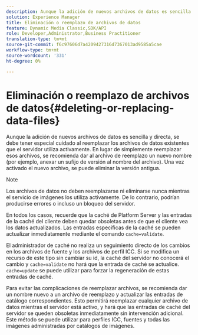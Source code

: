 ```yaml
---
description: Aunque la adición de nuevos archivos de datos es sencilla y directa, se debe tener especial cuidado al reemplazar los archivos de datos existentes que el servidor utiliza activamente. En lugar de simplemente reemplazar esos archivos, se recomienda dar al archivo de reemplazo un nuevo nombre (por ejemplo, anexar un sufijo de versión al nombre del archivo). Una vez activado el nuevo archivo, se puede eliminar la versión antigua.
solution: Experience Manager
title: Eliminación o reemplazo de archivos de datos
feature: Dynamic Media Classic,SDK/API
role: Developer,Administrator,Business Practitioner
translation-type: tm+mt
source-git-commit: f6c97606d7a4209427316d7367013ad9585a5cae
workflow-type: tm+mt
source-wordcount: '331'
ht-degree: 0%

---
```



# Eliminación o reemplazo de archivos de datos{#deleting-or-replacing-data-files}

Aunque la adición de nuevos archivos de datos es sencilla y directa, se debe tener especial cuidado al reemplazar los archivos de datos existentes que el servidor utiliza activamente. En lugar de simplemente reemplazar esos archivos, se recomienda dar al archivo de reemplazo un nuevo nombre (por ejemplo, anexar un sufijo de versión al nombre del archivo). Una vez activado el nuevo archivo, se puede eliminar la versión antigua.

>[!NOTE]
>
>Los archivos de datos no deben reemplazarse ni eliminarse nunca mientras el servicio de imágenes los utiliza activamente. De lo contrario, podrían producirse errores o incluso un bloqueo del servidor.

En todos los casos, recuerde que la caché de Platform Server y las entradas de la caché del cliente deben quedar obsoletas antes de que el cliente vea los datos actualizados. Las entradas específicas de la caché se pueden actualizar inmediatamente mediante el comando `cache=validate`.

El administrador de caché no realiza un seguimiento directo de los cambios en los archivos de fuente y los archivos de perfil ICC. Si se modifica un recurso de este tipo sin cambiar su id, la caché del servidor no conocerá el cambio y `cache=validate` no hará que la entrada de caché se actualice. `cache=update` se puede utilizar para forzar la regeneración de estas entradas de caché.

Para evitar las complicaciones de reemplazar archivos, se recomienda dar un nombre nuevo a un archivo de reemplazo y actualizar las entradas de catálogo correspondientes. Esto permitirá reemplazar cualquier archivo de datos mientras el servidor está activo, y hará que las entradas de caché del servidor se queden obsoletas inmediatamente sin intervención adicional. Este método se puede utilizar para perfiles ICC, fuentes y todas las imágenes administradas por catálogos de imágenes.
